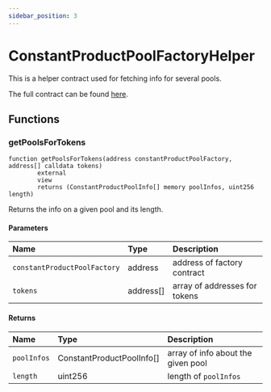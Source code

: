 ```yaml
---
sidebar_position: 3
---
```


# ConstantProductPoolFactoryHelper

This is a helper contract used for fetching info for several pools.

The full contract can be found [here](https://github.com/sushiswap/trident/blob/master/contracts/pool/constant-product/ConstantProductPoolFactoryHelper.sol).

## Functions

### getPoolsForTokens

```
function getPoolsForTokens(address constantProductPoolFactory, address[] calldata tokens)
        external
        view
        returns (ConstantProductPoolInfo[] memory poolInfos, uint256 length)
```

Returns the info on a given pool and its length.

#### Parameters

| Name                         | Type      | Description                   |
| :--------------------------- | :-------- | :---------------------------- |
| `constantProductPoolFactory` | address   | address of factory contract   |
| `tokens`                     | address[] | array of addresses for tokens |

#### Returns

| Name        | Type                      | Description                        |
| :---------- | :------------------------ | :--------------------------------- |
| `poolInfos` | ConstantProductPoolInfo[] | array of info about the given pool |
| `length`    | uint256                   | length of `poolInfos`              |
